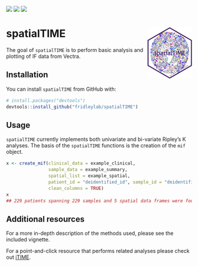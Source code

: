 <!-- badges: start -->
[![](http://cranlogs.r-pkg.org/badges/spatialTIME)](https://cran.rstudio.com/web/packages/spatialTIME/index.html)
[![](http://cranlogs.r-pkg.org/badges/grand-total/spatialTIME)](https://cran.rstudio.com/web/packages/spatialTIME/index.html)
[![](http://www.r-pkg.org/badges/version-ago/spatialTIME)](https://cran.rstudio.com/web/packages/spatialTIME/index.html)
<!-- badges: end -->

<!--
Other badges
[![tic](https://github.com/fridleylab/spatialTIME/workflows/tic/badge.svg?branch=master)](https://github.com/fridleylab/spatialTIME/actions)
-->

# spatialTIME <img src="man/figures/logo.png" align="right" width="120" />

<!-- badges: start -->
<!-- badges: end -->

The goal of `spatialTIME` is to perform basic analysis and plotting of
IF data from Vectra.

## Installation

You can install `spatialTIME` from GitHub with:

``` r
# install.packages("devtools")
devtools::install_github("fridleylab/spatialTIME")
```

<!--- add CRAN once up and running --->

## Usage

`spatialTIME` currently implements both univariate and bi-variate
Ripley’s K analyses. The basis of the `spatialTIME` functions is the
creation of the `mif` object.

``` r
x <- create_mif(clinical_data = example_clinical,
                sample_data = example_summary,
                spatial_list = example_spatial,
                patient_id = "deidentified_id", sample_id = "deidentified_sample",
                clean_columns = TRUE)
x
## 229 patients spanning 229 samples and 5 spatial data frames were found
```

## Additional resources

For a more in-depth description of the methods used, please see the
included vignette.

For a point-and-click resource that performs related analyses please
check out [iTIME](https://fridleylab.shinyapps.io/iTIME/).

